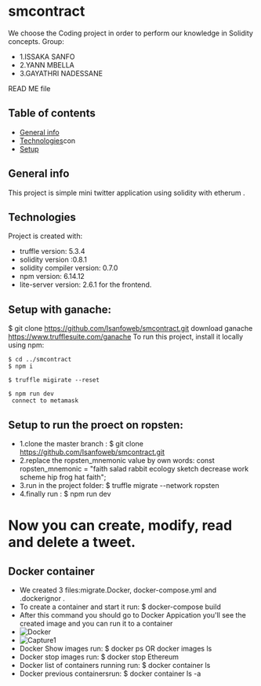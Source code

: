 # smcontract
We choose the Coding project in order to perform our knowledge in Solidity concepts.
Group:
* 1.ISSAKA SANFO
* 2.YANN MBELLA
* 3.GAYATHRI NADESSANE 

READ ME file
## Table of contents
* [General info](#general-info)
* [Technologies](#technologies)con
* [Setup](#setup)
## General info
This project is simple mini twitter application using solidity with etherum .
	
## Technologies
Project is created with:
* truffle version: 5.3.4
* solidity version :0.8.1
* solidity compiler version: 0.7.0
* npm version: 6.14.12
* lite-server version: 2.6.1 for the frontend.
	
## Setup with ganache:
$ git clone https://github.com/Isanfoweb/smcontract.git
download ganache https://www.trufflesuite.com/ganache
To run this project, install  it locally using npm:
```
$ cd ../smcontract
$ npm i

$ truffle migirate --reset

$ npm run dev
 connect to metamask 
 ```
## Setup to run the proect on ropsten:
 * 1.clone the master branch : $ git clone https://github.com/Isanfoweb/smcontract.git
 * 2.replace the ropsten_mnemonic value by own words: const ropsten_mnemonic = "faith salad rabbit ecology sketch decrease work scheme hip frog hat faith";
 * 3.run in the project folder: $ truffle migrate --network ropsten
 * 4.finally run : $ npm run dev

# Now you can create, modify, read and delete a tweet.

## Docker container
* We created 3 files:migrate.Docker, docker-compose.yml and .dockerignor .
* To create a container and start it run: $ docker-compose build
* After this command you should go to Docker Appication you'll see the created image and you can run it to a container 
* ![Docker](https://user-images.githubusercontent.com/60336269/120220713-77955100-c23d-11eb-8c57-aed1e164a9d5.PNG)
* ![Capture1](https://user-images.githubusercontent.com/60336269/120220715-782de780-c23d-11eb-870d-bb7cff50fe51.PNG)
* Docker Show images run: $ docker ps OR docker images ls
* Docker stop images run: $ docker stop Ethereum
* Docker list of containers running run: $ docker container ls
* Docker previous containersrun: $ docker container ls -a












 
 


